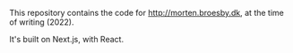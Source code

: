 This repository contains the code for http://morten.broesby.dk, at the time of writing (2022).

It's built on Next.js, with React.
